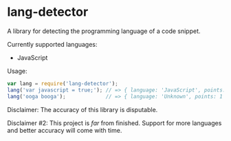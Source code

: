 lang-detector
=====
A library for detecting the programming language of a code snippet.

Currently supported languages:
* JavaScript

Usage:
```JavaScript
var lang = require('lang-detector');
lang('var javascript = true;'); // => { language: 'JavaScript', points: 1 }
lang('ooga booga');             // => { language: 'Unknown', points: 1 }
```

Disclaimer: The accuracy of this library is disputable.

Disclaimer #2: This project is *far* from finished. Support for more languages and better accuracy will come with time.